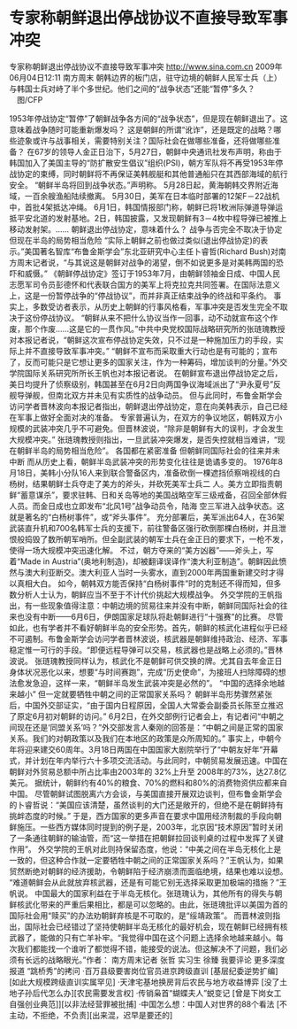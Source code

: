 # 专家称朝鲜退出停战协议不直接导致军事冲突

专家称朝鲜退出停战协议不直接导致军事冲突
http://www.sina.com.cn  2009年06月04日12:11  南方周末
朝韩边界的板门店，驻守边境的朝鲜人民军士兵（上）与韩国士兵对峙了半个多世纪。他们之间的“战争状态”还能“暂停”多久？ 　图/CFP

1953年停战协定“暂停”了朝鲜战争各方间的“战争状态”，但是现在朝鲜退出了。这意味着战争随时可能重新爆发吗？
这是朝鲜的所谓“讹诈”，还是既定的战略？哪些迹象或许与战事相关，需要特别关注？国际社会在做哪些准备，还将做哪些准备？
在67岁的领导人金正日治下，5月27日，朝鲜中央通讯社发布声明，称由于韩国加入了美国主导的“防扩散安生倡议”组织(PSI)，朝方军队将不再受1953年停战协定的束缚，同时朝鲜将不再保证美韩舰艇和其他普通船只在其西部海域的航行安全。
“朝鲜半岛将回到战争状态。”声明称。
5月28日起，黄海朝韩交界附近海域，一百余艘渔船陆续撤离。
5月30日，美军在日本临时部署的12架F－22战机中，首批4架抵达冲绳。
6月1日，韩国情报部门称，朝鲜已将1枚洲际弹道导弹运抵平安北道的发射基地。2日，韩国披露，又发现朝鲜有3－4枚中程导弹已被推上移动发射架。……
朝鲜退出停战协定，意味着什么？
战争与否完全不取决于协定
但现在半岛的局势相当危险
“实际上朝鲜之前也做过类似(退出停战协定)的表示。”美国著名智库“布鲁金斯学会”东北亚研究中心主任卜睿哲(Richard Bush)对南方周末记者说，“与其说这是朝鲜对战争的渴望，倒不如说更多是对美韩两国的恐吓和威慑。”
《朝鲜停战协定》签订于1953年7月，由朝鲜领袖金日成、中国人民志愿军司令员彭德怀和代表联合国方的美军上将克拉克共同签署。在国际法意义上，这是一份暂停战争的“停战协议”，而并非真正结束战争的终战和平条约。
事实上，多数受访者表示，从历史上朝鲜的行事风格看，军事冲突是否发生完全不取决于这份停战协议。
“朝鲜从来不把什么协议当作一回事，动不动就宣布这个作废，那个作废……这是它的一贯作风。”中共中央党校国际战略研究所的张琏瑰教授对本报记者说，“朝鲜这次宣布停战协定失效，只不过是一种施加压力的手段，实际上并不直接导致军事冲突。”
“朝鲜不宣布而采取重大行动也是有可能的；宣布了，反而可能只是它想让更多的国家关注，作为一种筹码，增加谈判的分量。”外交学院国际关系研究所所长王帆也对本报记者说。
在朝鲜宣布退出停战协定之后，美日均提升了侦察级别，韩国甚至在6月2日向两国争议海域派出了“尹永夏号”反舰导弹舰，但南北双方并未见有实质性的战争动员。
但与此同时，布鲁金斯学会访问学者晋林波向本报记者指出，朝鲜退出停战协定，意在向美韩表示，自己已经在军事上做好全面对决的准备。
专家普遍认为，在双方的争议地区，朝韩双方小规模的武装冲突几乎不可避免。但晋林波说，“除非是朝鲜有大的误判，才会发生大规模冲突。”
张琏瑰教授则指出，一旦武装冲突爆发，是否失控就相当难讲，“现在朝鲜半岛的局势相当危险”。
各国都在紧密准备
但朝鲜同国际社会的往来并未中断
而从历史上看，朝鲜半岛武装冲突的形势变化往往是诡谲多变的。
1976年8月18日，美韩小分队16人来到联合警备区内，准备砍倒一棵遮挡侦察哨视线的白杨树，结果朝鲜士兵夺走了美方的斧头，并砍死美军士兵二 人。美方立即指责朝鲜“蓄意谋杀”，要求驻韩、日和关岛等地的美国战略空军三级戒备，召回全部休假人员。而金日成也立即发布“北风1号”战争动员令，陆海 空三军进入战争状态。这就是著名的“白杨树事件”，或“斧头事件”。
充分部署后，美军派出64人，在36架武装直升机和700名韩军士兵的支援下，前往警备区强行砍倒那棵白杨树，并且泄恨般捣毁了数所朝军哨所。但全副武装的朝军士兵在金正日的要求下，一枪不发，使得一场大规模冲突迅速化解。
不过，朝方夺来的“美方凶器”——斧头上，写着“Made in Austria”(奥地利制造)，却被翻译误译作“澳大利亚制造”。朝鲜因此愤然与澳大利亚断交。澳大利亚人当时一头雾水，直到2000年两国重新建交时才得以真相大白。
如今，朝韩双方能否保持“白杨树事件”时的克制还不得而知，但多数分析人士认为，朝鲜应当不至于不计代价挑起大规模战争。
外交学院的王帆指出，有一些现象值得注意：中朝边境的贸易往来并没有中断，朝鲜同国际社会的往来也没有中断——6月6日，伊朗国家足球队将赴朝鲜进行“十强赛”的比赛。
尽管如此，也有学者并不看好朝鲜半岛的安全形势。首先，朝鲜的核武化进程似乎已经不可遏制。布鲁金斯学会访问学者晋林波说，核武器是朝鲜维持政治、经济、军事稳定惟一可行的手段。“即便远程导弹可以交易，核武器也是战略上必须的。”晋林波说。
张琏瑰教授同样认为，核武化不是朝鲜可供交换的牌。尤其自去年金正日身体状况恶化以来，想要“与时间赛跑”，完成“历史使命”，为接班人扫除障碍的想法愈发急迫，这样一来，“朝鲜半岛发生武装冲突是必然的”。
“中国的选择余地越来越小”
但一定就要牺牲中朝之间的正常国家关系吗？
朝鲜半岛形势骤然紧张后，中国外交部证实，“由于国内日程原因，全国人大常委会副委员长陈至立推迟了原定6月初对朝鲜的访问。”
6月2日，在外交部例行记者会上，有记者问“中朝之间现在还是‘同盟关系’吗？”外交部发言人秦刚的回答是：“中朝之间是正常的国家关系。我们的对朝政策以及我们在本地区的政策是众所周知的。”
事实上，中朝今年将迎来建交60周年。3月18日两国在中国国家大剧院举行了“中朝友好年”开幕式，并计划在年内举行六十多项交流活动。与此同时，中朝贸易发展迅速。中国在朝鲜对外贸易总额中所占比率由2003年的 32%上升至 2008年的73%，达27.8亿美元。
据统计，朝鲜约有40%的粮食、70%的燃料和80%的消费物资供应都来自中国。
尽管朝鲜试图脱离六方会谈，与美国直接开展双边谈判，但布鲁金斯学会的卜睿哲说：“美国应该清楚，虽然谈判的大门还是敞开的，但绝不是在朝鲜持有挑衅态度的时候。”
于是，西方国家的更多声音在要求中国用经济制裁的手段向朝鲜施压。一些西方媒体同时提到的例子是，2003年，北京因“技术原因”暂时关闭了一条通往朝鲜的输油管，而“这一举措在把朝鲜拉回谈判桌的过程中发挥了关键作用”。
外交学院的王帆对此则持保留态度，他说：“中美之间在半岛无核化上是一致的，但这种合作就一定要牺牲中朝之间的正常国家关系吗？”王帆认为，如果贸然断绝对朝鲜的经济援助，令朝鲜陷于经济崩溃而面临绝境，结果也难以设想。
“难道朝鲜会从此就放弃核武器，还是有可能它别无选择采取更加极端的措施？”王帆说。
中国最大的国家利益在于半岛无核化。张琏瑰认为，其他所有的得失与朝鲜核武化带来的严重后果相比，都是可以忽略的。由此，张琏瑰批评以美国为首的国际社会用“赎买”的办法劝朝鲜弃核是不可取的，是“绥靖政策”。
而晋林波则指出，国际社会已经错过了坚持使朝鲜半岛无核化的最好机会，现在朝鲜已经拥有核武器了，能做的只有亡羊补牢。“我觉得中国在这个问题上选择余地越来越小。每次我们都能找一个谁听了都觉得不错，能接受的说法。但这解决不了问题，我们必须有长远的战略眼光。”作者： 南方周末记者 张哲 实习生 徐臻
我要评论
更多深度报道
“跳桥秀”的拷问
·百万县级要害岗位官员进京跨级直训
[基层纪委逆势扩编][如此大规模跨级直训实属罕见]
·天津宅基地换房背后农民与地方收益博弈
[没了土地子孙后代怎么办][农民需要发言权]
·传销枭首“蝴蝶夫人”蜕变记
[曾是下岗女工自强创业典范]][以非法经营罪被批捕]
·中国怎么想：中国人对世界的88个看法
[不主动，不拒绝，不负责][出来混，迟早是要还的]

